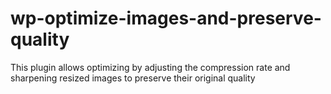 # wp-optimize-images-and-preserve-quality
This plugin allows optimizing by adjusting the compression rate and sharpening resized images to preserve their original quality

